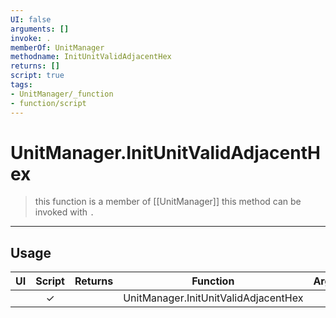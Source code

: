 ```yaml
---
UI: false
arguments: []
invoke: .
memberOf: UnitManager
methodname: InitUnitValidAdjacentHex
returns: []
script: true
tags:
- UnitManager/_function
- function/script
---
```

# UnitManager.InitUnitValidAdjacentHex
> this function is a member of [[UnitManager]]
> this method can be invoked with `.`
-----
## Usage
|  UI | Script | Returns | Function | Arguments |
|:---:|:------:|-------:|:--------:|:---------|
| |✓||UnitManager.InitUnitValidAdjacentHex||
